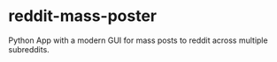 # reddit-mass-poster
Python App with a modern GUI for mass posts to reddit across multiple subreddits.
